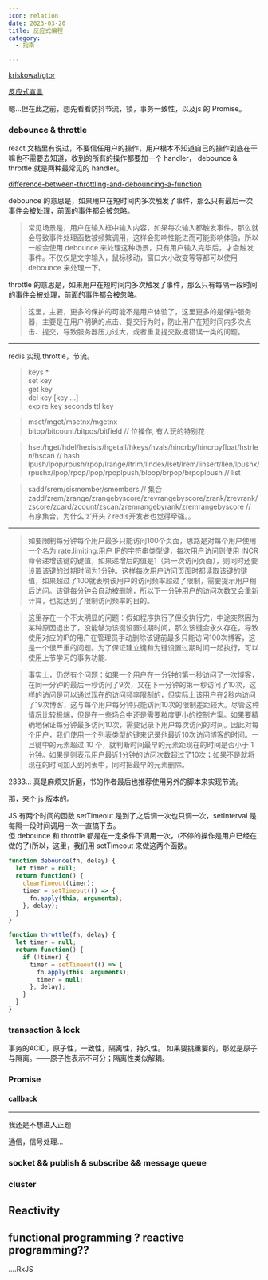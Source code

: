 ```yaml
---
icon: relation
date: 2023-03-20
title: 反应式编程
category:
  - 指南

---
```


[kriskowal/gtor](https://github.com/kriskowal/gtor)

[反应式宣言](https://www.reactivemanifesto.org/zh-CN)

嗯...但在此之前，想先看看防抖节流，锁，事务一致性，以及js 的 Promise。
  
### debounce & throttle

react 文档里有说过，不要信任用户的操作，用户根本不知道自己的操作到底在干嘛也不需要去知道，收到的所有的操作都要加一个 handler， debounce & throttle 就是两种最常见的 handler。

[difference-between-throttling-and-debouncing-a-function](https://stackoverflow.com/questions/25991367/difference-between-throttling-and-debouncing-a-function)

debounce 的意思是，如果用户在短时间内多次触发了事件，那么只有最后一次事件会被处理，前面的事件都会被忽略。
>常见场景是，用户在输入框中输入内容，如果每次输入都触发事件，那么就会导致事件处理函数被频繁调用，这样会影响性能进而可能影响体验，所以一般会使用 debounce 来处理这种场景，只有用户输入完毕后，才会触发事件。不仅仅是文字输入，鼠标移动，窗口大小改变等等都可以使用 debounce 来处理一下。

throttle 的意思是，如果用户在短时间内多次触发了事件，那么只有每隔一段时间的事件会被处理，前面的事件都会被忽略。
>这里，主要，更多的保护的可能不是用户体验了，这里更多的是保护服务器，主要是在用户明确的点击、提交行为时，防止用户在短时间内多次点击、提交，导致服务器压力过大，或者重复提交数据错误一类的问题。

---

redis 实现 throttle，节流。

>keys *  
set key  
get key  
del key [key ...]  
expire key seconds
ttl key  

>mset/mget/msetnx/mgetnx  
bitop/bitcount/bitpos/bitfield  // 位操作, 有人玩的特别花  

>hset/hget/hdel/hexists/hgetall/hkeys/hvals/hincrby/hincrbyfloat/hstrlen/hscan  // hash  
lpush/lpop/rpush/rpop/lrange/ltrim/lindex/lset/lrem/linsert/llen/lpushx/rpushx/lpop/rpop/lpop/rpoplpush/blpop/brpop/brpoplpush  // list  

>sadd/srem/sismember/smembers // 集合  
zadd/zrem/zrange/zrangebyscore/zrevrangebyscore/zrank/zrevrank/zscore/zcard/zcount/zscan/zremrangebyrank/zremrangebyscore  // 有序集合，为什么‘z’开头？redis开发者也觉得牵强。。  
---
>如要限制每分钟每个用户最多只能访问100个页面，思路是对每个用户使用一个名为 rate.limiting:用户 IP的字符串类型键，每次用户访问则使用 INCR命令递增该键的键值，如果递增后的值是1（第一次访问页面），则同时还要设置该键的过期时间为1分钟。这样每次用户访问页面时都读取该键的键值，如果超过了100就表明该用户的访问频率超过了限制，需要提示用户稍后访问。该键每分钟会自动被删除，所以下一分钟用户的访问次数又会重新计算，也就达到了限制访问频率的目的。

>这里存在一个不太明显的问题：假如程序执行了但没执行完，中途突然因为某种原因退出了，没能够为该键设置过期时间，那么该键会永久存在，导致使用对应的IP的用户在管理员手动删除该键前最多只能访问100次博客，这是一个很严重的问题。为了保证建立键和为键设置过期时间一起执行，可以使用上节学习的事务功能.

>事实上，仍然有个问题：如果一个用户在一分钟的第一秒访问了一次博客，在同一分钟的最后一秒访问了9次，又在下一分钟的第一秒访问了10次，这样的访问是可以通过现在的访问频率限制的，但实际上该用户在2秒内访问了19次博客，这与每个用户每分钟只能访问10次的限制差距较大。尽管这种情况比较极端，但是在一些场合中还是需要粒度更小的控制方案。如果要精确地保证每分钟最多访问10次，需要记录下用户每次访问的时间。因此对每个用户，我们使用一个列表类型的键来记录他最近10次访问博客的时间。一旦键中的元素超过 10 个，就判断时间最早的元素距现在的时间是否小于 1分钟。如果是则表示用户最近1分钟的访问次数超过了10次；如果不是就将现在的时间加入到列表中，同时把最早的元素删除。

2333... 真是麻烦又折磨，书的作者最后也推荐使用另外的脚本来实现节流。

那，来个 js 版本的。

JS 有两个时间的函数 setTimeout 是到了之后调一次也只调一次，setInterval 是每隔一段时间调用一次一直搞下去。  
但 debounce 和 throttle 都是在一定条件下调用一次，(不停的操作是用户已经在做的了)所以，这里，我们用 setTimeout 来做这两个函数。

```js
function debounce(fn, delay) {
  let timer = null;
  return function() {
    clearTimeout(timer);
    timer = setTimeout(() => {
      fn.apply(this, arguments);
    }, delay);
  }
}
```

```js
function throttle(fn, delay) {
  let timer = null;
  return function() {
    if (!timer) {
      timer = setTimeout(() => {
        fn.apply(this, arguments);
        timer = null;
      }, delay);
    }
  }
}
```

### transaction & lock

事务的ACID，原子性，一致性，隔离性，持久性。
如果要挑重要的，那就是原子与隔离。——原子性表示不可分；隔离性类似解耦。

### Promise

#### callback

---
我还是不想进入正题

通信，信号处理...

### socket && publish & subscribe && message queue

### cluster

## Reactivity

## functional programming ? reactive programming??

....RxJS
